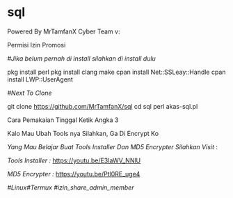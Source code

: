 # sql
Powered By MrTamfanX Cyber Team v:

Permisi Izin Promosi

_#Jika belum pernah di install silahkan di install dulu_

pkg install perl
pkg install clang make
cpan install Net::SSLeay::Handle
cpan install LWP::UserAgent

_#Next To Clone_

git clone https://github.com/MrTamfanX/sql
cd sql
perl akas-sql.pl

Cara Pemakaian Tinggal Ketik Angka 3

Kalo Mau Ubah Tools nya Silahkan, Ga Di Encrypt Ko

_Yang Mau Belajar Buat Tools Installer Dan MD5 Encrypter Silahkan Visit_ :

*Tools Installer :*
https://youtu.be/E3IaWV_NNlU

*MD5 Encrypter :*
https://youtu.be/Ptl0RE_uge4

*#Linux#Termux*
*#izin_share_admin_member*
